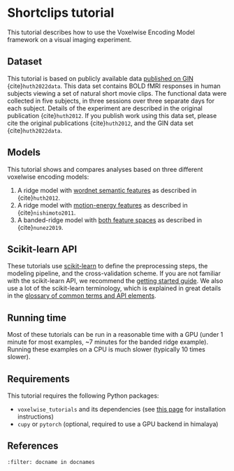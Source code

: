 # Shortclips tutorial

This tutorial describes how to use the Voxelwise Encoding Model framework on a visual
imaging experiment.

## Dataset

This tutorial is based on publicly available data [published on
GIN](https://gin.g-node.org/gallantlab/shortclips) {cite}`huth2022data`.
This data set contains BOLD fMRI responses in human subjects viewing a set of
natural short movie clips. The functional data were collected in five subjects,
in three sessions over three separate days for each subject. Details of the
experiment are described in the original publication {cite}`huth2012`. If
you publish work using this data set, please cite the original publications
{cite}`huth2012`, and the GIN data set {cite}`huth2022data`.

## Models
This tutorial shows and compares analyses based on three different voxelwise encoding models:

1. A ridge model with [wordnet semantic features](03_plot_wordnet_model.ipynb) as described in {cite}`huth2012`.
2. A ridge model with [motion-energy features](05_plot_motion_energy_model.ipynb) as described in {cite}`nishimoto2011`.
3. A banded-ridge model with [both feature spaces](06_plot_banded_ridge_model.ipynb) as described in {cite}`nunez2019`.

## Scikit-learn API
These tutorials use [scikit-learn](https://github.com/scikit-learn/scikit-learn) to define the preprocessing steps, the modeling pipeline, and the cross-validation scheme. If you are not
familiar with the scikit-learn API, we recommend the [getting started guide](https://scikit-learn.org/stable/getting_started.html). We also use a lot of
the scikit-learn terminology, which is explained in great details in the
[glossary of common terms and API elements](https://scikit-learn.org/stable/glossary.html#glossary).

## Running time
Most of these tutorials can be run in a reasonable time with a GPU (under 1 minute for most examples, ~7 minutes for the banded ridge example). Running these examples on a CPU is much slower (typically 10 times slower).

## Requirements
This tutorial requires the following Python packages:

- `voxelwise_tutorials` and its dependencies (see [this page](../../voxelwise_package.rst) for installation instructions)
- `cupy` or `pytorch` (optional, required to use a GPU backend in himalaya)

## References
```{bibliography}
:filter: docname in docnames
```